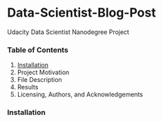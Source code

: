 # **Data-Scientist-Blog-Post**

Udacity Data Scientist Nanodegree Project

### Table of Contents

1. [Installation]()
2. Project Motivation
3. File Description
4. Results
5. Licensing, Authors, and Acknowledgements

### Installation

